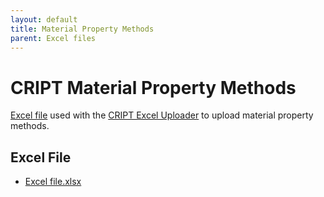 ```yaml
---
layout: default
title: Material Property Methods
parent: Excel files
---
```


# CRIPT Material Property Methods

[Excel file](./example_excel_files/property_methods_template.xlsx) used with the [CRIPT Excel Uploader](https://c-accel-cript.github.io/cript-excel-uploader/) to upload material property methods.

## Excel File

* [Excel file.xlsx](./example_excel_files/property_methods_template.xlsx)
